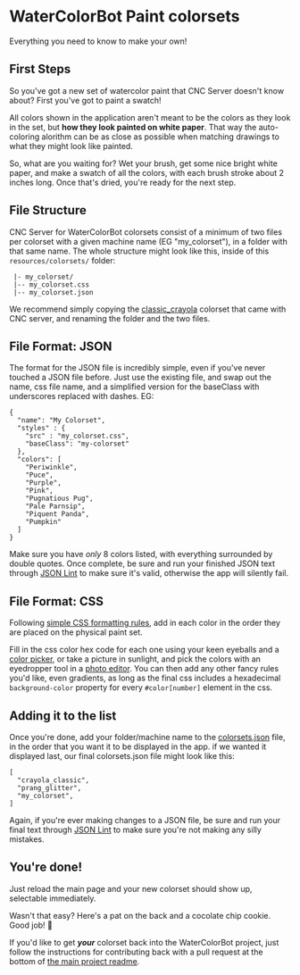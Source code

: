# WaterColorBot Paint colorsets
Everything you need to know to make your own!

## First Steps
So you've got a new set of watercolor paint that CNC Server doesn't know about?
First you've got to paint a swatch!

All colors shown in the application aren't meant to be the colors as they look
in the set, but **how they look painted on white paper**. That way the
auto-coloring alorithm can be as close as possible when matching drawings to
what they might look like painted.

So, what are you waiting for? Wet your brush, get some nice bright white paper,
and make a swatch of all the colors, with each brush stroke about 2 inches long.
Once that's dried, you're ready for the next step.

## File Structure
CNC Server for WaterColorBot colorsets consist of a minimum of two files per
colorset with a given machine name (EG "my_colorset"), in a folder with that
same name. The whole structure might look like this, inside of this
`resources/colorsets/` folder:

```
 |- my_colorset/
 |-- my_colorset.css
 |-- my_colorset.json
```

We recommend simply copying the [classic_crayola](classic_crayola) colorset that
came with CNC server, and renaming the folder and the two files.

## File Format: JSON
The format for the JSON file is incredibly simple, even if you've never touched
a JSON file before. Just use the existing file, and swap out the name, css file
name, and a simplified version for the baseClass with underscores replaced with
dashes. EG:

```
{
  "name": "My Colorset",
  "styles" : {
    "src" : "my_colorset.css",
    "baseClass": "my-colorset"
  },
  "colors": [
    "Periwinkle",
    "Puce",
    "Purple",
    "Pink",
    "Pugnatious Pug",
    "Pale Parnsip",
    "Piquent Panda",
    "Pumpkin"
  ]
}
```

Make sure you have *only* 8 colors listed, with everything surrounded by double
quotes. Once complete, be sure and run your finished JSON text through
[JSON Lint](http://jsonlint.org) to make sure it's valid, otherwise the app will
silently fail.

## File Format: CSS
Following
[simple CSS formatting rules](http://www.w3schools.com/css/css_syntax.asp),
add in each color in the order they are placed on the physical paint set.

Fill in the css color hex code for each one using your keen eyeballs and a
[color picker](http://www.colorpicker.com/), or take a picture in sunlight, and
pick the colors with an eyedropper tool in a
[photo editor](http://www.gimp.org/). You can then add any other fancy rules
you'd like, even gradients, as long as the final css includes a hexadecimal
`background-color` property for every `#color[number]` element in the css.

## Adding it to the list
Once you're done, add your folder/machine name to the
[colorsets.json](colorsets.json) file, in the order that you want it to be
displayed in the app. if we wanted it displayed last, our final colorsets.json
file might look like this:

```
[
  "crayola_classic",
  "prang_glitter",
  "my_colorset",
]
```

Again, if you're ever making changes to a JSON file, be sure and run your final
text through [JSON Lint](http://jsonlint.org) to make sure you're not making
any silly mistakes.

## You're done!
Just reload the main page and your new colorset should show up, selectable
immediately.

Wasn't that easy? Here's a pat on the back and a cocolate chip cookie. Good job!
:cookie:

If you'd like to get ***your*** colorset back into the WaterColorBot project,
just follow the instructions for contributing back with a pull request at the
bottom of [the main project readme](https://github.com/techninja/watercolorbot/blob/master/README.md).